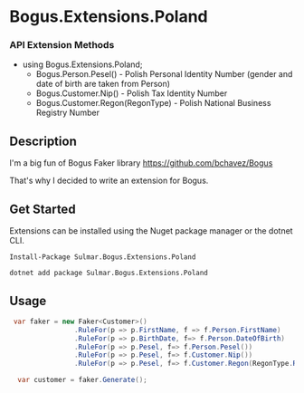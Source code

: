 # Bogus.Extensions.Poland

### API Extension Methods

- using Bogus.Extensions.Poland;
  - Bogus.Person.Pesel() - Polish Personal Identity Number (gender and date of birth are taken from Person)
  - Bogus.Customer.Nip() - Polish Tax Identity Number
  - Bogus.Customer.Regon(RegonType) - Polish National Business Registry Number


## Description
I'm a big fun of Bogus Faker library
https://github.com/bchavez/Bogus

 That's why I decided to write an extension for Bogus.
  
  
## Get Started
Extensions can be installed using the Nuget package manager or the dotnet CLI.

~~~ 
Install-Package Sulmar.Bogus.Extensions.Poland
~~~

~~~ 
dotnet add package Sulmar.Bogus.Extensions.Poland
~~~

## Usage

~~~ csharp
 var faker = new Faker<Customer>()
                .RuleFor(p => p.FirstName, f => f.Person.FirstName)
                .RuleFor(p => p.BirthDate, f=> f.Person.DateOfBirth)
                .RuleFor(p => p.Pesel, f=> f.Person.Pesel())
                .RuleFor(p => p.Pesel, f=> f.Customer.Nip())
                .RuleFor(p => p.Pesel, f=> f.Customer.Regon(RegonType.Regon9));

  var customer = faker.Generate();
~~~ 


